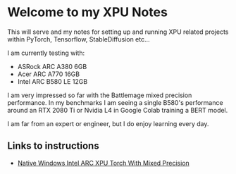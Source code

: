 # Welcome to my XPU Notes

This will serve and my notes for setting up and running XPU related projects within PyTorch, Tensorflow, StableDiffusion etc...

I am currently testing with:

- ASRock ARC A380 6GB
- Acer ARC A770 16GB
- Intel ARC B580 LE 12GB

I am very impressed so far with the Battlemage mixed precision performance. In my benchmarks I am seeing a single B580's performance around an RTX 2080 Ti or Nvidia L4 in Google Colab training a BERT model.

I am far from an expert or engineer, but I do enjoy learning every day.

## Links to instructions
* <a href="Native-Windows-Intel-ARC-XPU-Torch-With Mixed-Precision.md">Native Windows Intel ARC XPU Torch With Mixed Precision</a>
